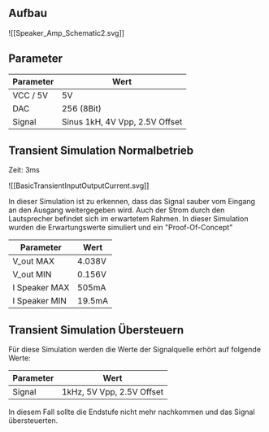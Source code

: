 ## Aufbau

![[Speaker_Amp_Schematic2.svg]]


## Parameter

| Parameter | Wert |
| ----------|------|
| VCC / 5V | 5V |
| DAC | 256 (8Bit) |
| Signal | Sinus 1kH, 4V Vpp, 2.5V Offset |

## Transient Simulation Normalbetrieb

Zeit: 3ms

![[BasicTransientInputOutputCurrent.svg]]

In dieser Simulation ist zu erkennen, dass das Signal sauber vom Eingang an den Ausgang weitergegeben wird. Auch der Strom durch den Lautsprecher befindet sich im erwartetem Rahmen.
In dieser Simulation wurden die Erwartungswerte simuliert und ein "Proof-Of-Concept"

| Parameter | Wert |
| ----------|------|
| V_out MAX | 4.038V |
| V_out MIN | 0.156V |
| I Speaker MAX | 505mA |
| I Speaker MIN | 19.5mA |


## Transient Simulation Übersteuern

Für diese Simulation werden die Werte der Signalquelle erhört auf folgende Werte:

| Parameter | Wert |
| -|-|
| Signal | 1kHz, 5V Vpp, 2.5V Offset |

In diesem Fall sollte die Endstufe nicht mehr nachkommen und das Signal übersteuerten. 


